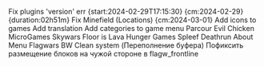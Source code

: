 

Fix plugins 'version' err {start:2024-02-29T17:15:30} {cm:2024-02-29} {duration:02h51m}
Fix Minefield (Locations) {cm:2024-03-01}
Add icons to games
Add translation
Add categories to game menu
Parcour
Evil Chicken
MicroGames
Skywars
Floor is Lava
Hunger Games
Spleef
Deathrun
About Menu
Flagwars
BW Clean system (Переполнение буфера)
Пофиксить размещение блоков на чужой стороне в flagw_frontline